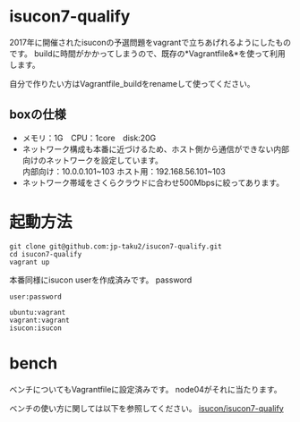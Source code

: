# isucon7-qualify

2017年に開催されたisuconの予選問題をvagrantで立ちあげれるようにしたものです。
buildに時間がかかってしまうので、既存の*Vagrantfile&*を使って利用します。

自分で作りたい方はVagrantfile_buildをrenameして使ってください。

## boxの仕様
- メモリ：1G　CPU：1core　disk:20G
- ネットワーク構成も本番に近づけるため、ホスト側から通信ができない内部向けのネットワークを設定しています。  
内部向け：10.0.0.101\~103
ホスト用：192.168.56.101\~103
- ネットワーク帯域をさくらクラウドに合わせ500Mbpsに絞ってあります。


# 起動方法

```
git clone git@github.com:jp-taku2/isucon7-qualify.git
cd isucon7-qualify
vagrant up
```

本番同様にisucon userを作成済みです。
password

```
user:password

ubuntu:vagrant
vagrant:vagrant
isucon:isucon
```

# bench
ベンチについてもVagrantfileに設定済みです。
node04がそれに当たります。

ベンチの使い方に関しては以下を参照してください。
[isucon/isucon7-qualify](https://github.com/isucon/isucon7-qualify) 
